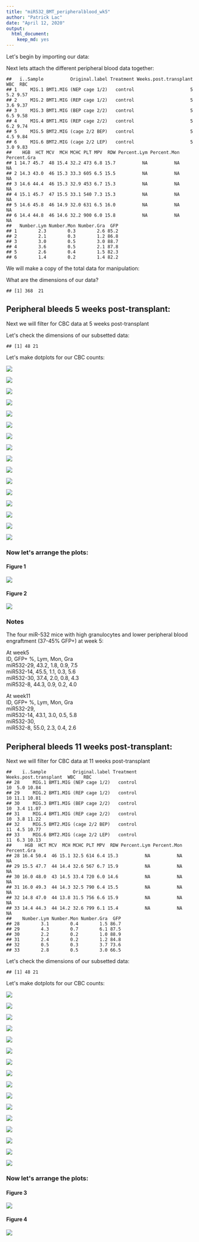 ```yaml
---
title: "miR532_BMT_peripheralblood_wk5"
author: "Patrick Lac"
date: "April 12, 2020"
output: 
  html_document: 
    keep_md: yes
---
```






Let's begin by importing our data:



Next lets attach the different peripheral blood data together:

```
##   ï..Sample          Original.label Treatment Weeks.post.transplant WBC  RBC
## 1     MIG.1 BMT1.MIG (NEP cage 1/2)   control                     5 5.2 9.57
## 2     MIG.2 BMT1.MIG (REP cage 1/2)   control                     5 3.6 9.37
## 3     MIG.3 BMT1.MIG (BEP cage 2/2)   control                     5 6.5 9.58
## 4     MIG.4 BMT1.MIG (REP cage 2/2)   control                     5 6.2 9.74
## 5     MIG.5 BMT2.MIG (cage 2/2 BEP)   control                     5 4.5 9.84
## 6     MIG.6 BMT2.MIG (cage 2/2 LEP)   control                     5 3.0 9.83
##    HGB  HCT MCV  MCH MCHC PLT MPV  RDW Percent.Lym Percent.Mon Percent.Gra
## 1 14.7 45.7  48 15.4 32.2 473 6.8 15.7          NA          NA          NA
## 2 14.3 43.0  46 15.3 33.3 605 6.5 15.5          NA          NA          NA
## 3 14.6 44.4  46 15.3 32.9 453 6.7 15.3          NA          NA          NA
## 4 15.1 45.7  47 15.5 33.1 540 7.3 15.3          NA          NA          NA
## 5 14.6 45.8  46 14.9 32.0 631 6.5 16.0          NA          NA          NA
## 6 14.4 44.8  46 14.6 32.2 900 6.0 15.8          NA          NA          NA
##   Number.Lym Number.Mon Number.Gra  GFP
## 1        2.3        0.3        2.6 85.2
## 2        2.1        0.3        1.2 86.8
## 3        3.0        0.5        3.0 88.7
## 4        3.6        0.5        2.1 87.8
## 5        2.6        0.4        1.5 82.3
## 6        1.4        0.2        1.4 82.2
```

We will make a copy of the total data for manipulation:

What are the dimensions of our data?

```
## [1] 368  21
```

## Peripheral bleeds 5 weeks post-transplant:
Next we will filter for CBC data at 5 weeks post-transplant


Let's check the dimensions of our subsetted data:

```
## [1] 48 21
```

Let's make dotplots for our CBC counts:

![](miR532_BMT_peripheralblood_files/figure-html/wk5.WBC-1.png)<!-- -->



![](miR532_BMT_peripheralblood_files/figure-html/wk5.RBC-1.png)<!-- -->



![](miR532_BMT_peripheralblood_files/figure-html/wk5.HGB-1.png)<!-- -->



![](miR532_BMT_peripheralblood_files/figure-html/wk5.HCT-1.png)<!-- -->



![](miR532_BMT_peripheralblood_files/figure-html/wk5.PLT-1.png)<!-- -->



![](miR532_BMT_peripheralblood_files/figure-html/wk5.MCV-1.png)<!-- -->



![](miR532_BMT_peripheralblood_files/figure-html/wk5.MCH-1.png)<!-- -->



![](miR532_BMT_peripheralblood_files/figure-html/wk5.MCHC-1.png)<!-- -->



![](miR532_BMT_peripheralblood_files/figure-html/wk5.RDW-1.png)<!-- -->



![](miR532_BMT_peripheralblood_files/figure-html/wk5.MPV-1.png)<!-- -->



![](miR532_BMT_peripheralblood_files/figure-html/wk5.Percent.Lym-1.png)<!-- -->



![](miR532_BMT_peripheralblood_files/figure-html/wk5.Percent.Mon-1.png)<!-- -->



![](miR532_BMT_peripheralblood_files/figure-html/wk5.Percent.Gra-1.png)<!-- -->



![](miR532_BMT_peripheralblood_files/figure-html/wk5.Number.Lym-1.png)<!-- -->



![](miR532_BMT_peripheralblood_files/figure-html/wk5.Number.Mon-1.png)<!-- -->



![](miR532_BMT_peripheralblood_files/figure-html/wk5.Number.Gra-1.png)<!-- -->

### Now let's arrange the plots:
#### Figure 1
![](miR532_BMT_peripheralblood_files/figure-html/wk5.fig1-1.png)<!-- -->

#### Figure 2
![](miR532_BMT_peripheralblood_files/figure-html/wk5.fig2-1.png)<!-- -->

### Notes
The four miR-532 mice with high granulocytes and lower peripheral blood engraftment (37-45% GFP+) at week 5:

At week5  
ID, GFP+ %, Lym, Mon, Gra  
miR532-29, 43.2,  1.8, 0.9, 7.5  
miR532-14, 45.5, 1.1, 0.3, 5.6  
miR532-30, 37.4, 2.0, 0.8, 4.3  
miR532-8, 44.3, 0.9, 0.2, 4.0  

At week11  
ID, GFP+ %, Lym, Mon, Gra  
miR532-29,  
miR532-14, 43.1, 3.0, 0.5, 5.8  
miR532-30,  
miR532-8, 55.0, 2.3, 0.4, 2.6   

## Peripheral bleeds 11 weeks post-transplant:
Next we will filter for CBC data at 11 weeks post-transplant

```
##    ï..Sample          Original.label Treatment Weeks.post.transplant  WBC   RBC
## 28     MIG.1 BMT1.MIG (NEP cage 1/2)   control                    10  5.0 10.84
## 29     MIG.2 BMT1.MIG (REP cage 1/2)   control                    10 11.1 10.81
## 30     MIG.3 BMT1.MIG (BEP cage 2/2)   control                    10  3.4 11.07
## 31     MIG.4 BMT1.MIG (REP cage 2/2)   control                    10  3.8 11.22
## 32     MIG.5 BMT2.MIG (cage 2/2 BEP)   control                    11  4.5 10.77
## 33     MIG.6 BMT2.MIG (cage 2/2 LEP)   control                    11  6.3 10.13
##     HGB  HCT MCV  MCH MCHC PLT MPV  RDW Percent.Lym Percent.Mon Percent.Gra
## 28 16.4 50.4  46 15.1 32.5 614 6.4 15.3          NA          NA          NA
## 29 15.5 47.7  44 14.4 32.6 567 6.7 15.9          NA          NA          NA
## 30 16.0 48.0  43 14.5 33.4 720 6.0 14.6          NA          NA          NA
## 31 16.0 49.3  44 14.3 32.5 790 6.4 15.5          NA          NA          NA
## 32 14.8 47.0  44 13.8 31.5 756 6.6 15.9          NA          NA          NA
## 33 14.4 44.3  44 14.2 32.6 799 6.1 15.4          NA          NA          NA
##    Number.Lym Number.Mon Number.Gra  GFP
## 28        3.1        0.4        1.5 86.7
## 29        4.3        0.7        6.1 87.5
## 30        2.2        0.2        1.0 88.9
## 31        2.4        0.2        1.2 84.8
## 32        0.5        0.3        3.7 73.6
## 33        2.8        0.5        3.0 66.5
```

Let's check the dimensions of our subsetted data:

```
## [1] 48 21
```

Let's make dotplots for our CBC counts:

![](miR532_BMT_peripheralblood_files/figure-html/wk11.WBC-1.png)<!-- -->



![](miR532_BMT_peripheralblood_files/figure-html/wk11.RBC-1.png)<!-- -->



![](miR532_BMT_peripheralblood_files/figure-html/wk11.HGB-1.png)<!-- -->



![](miR532_BMT_peripheralblood_files/figure-html/wk11.HCT-1.png)<!-- -->



![](miR532_BMT_peripheralblood_files/figure-html/wk11.PLT-1.png)<!-- -->



![](miR532_BMT_peripheralblood_files/figure-html/wk11.MCV-1.png)<!-- -->



![](miR532_BMT_peripheralblood_files/figure-html/wk11.MCH-1.png)<!-- -->



![](miR532_BMT_peripheralblood_files/figure-html/wk11.MCHC-1.png)<!-- -->



![](miR532_BMT_peripheralblood_files/figure-html/wk11.RDW-1.png)<!-- -->



![](miR532_BMT_peripheralblood_files/figure-html/wk11.MPV-1.png)<!-- -->



![](miR532_BMT_peripheralblood_files/figure-html/wk11.Percent.Lym-1.png)<!-- -->



![](miR532_BMT_peripheralblood_files/figure-html/wk11.Percent.Mon-1.png)<!-- -->



![](miR532_BMT_peripheralblood_files/figure-html/wk11.Percent.Gra-1.png)<!-- -->



![](miR532_BMT_peripheralblood_files/figure-html/wk11.Number.Lym-1.png)<!-- -->



![](miR532_BMT_peripheralblood_files/figure-html/wk11.Number.Mon-1.png)<!-- -->



![](miR532_BMT_peripheralblood_files/figure-html/wk11.Number.Gra-1.png)<!-- -->

### Now let's arrange the plots:
#### Figure 3
![](miR532_BMT_peripheralblood_files/figure-html/wk11.fig1-1.png)<!-- -->

#### Figure 4
![](miR532_BMT_peripheralblood_files/figure-html/wk11.fig2-1.png)<!-- -->
